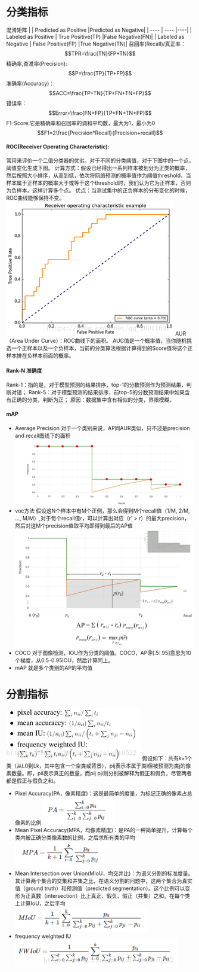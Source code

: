 # 分类指标
混淆矩阵
|     | Predicted as Positive  |Predicted as Negative|
|  ----  | ----  |----|
| Labeled as Positive  | True Positive(TP) |False Negative(FN)|
| Labeled as Negative  | False Positive(FP) |True Negative(TN)|
召回率(Recall)/真正率：$$TPR=\frac{TN}{FP+TN}$$
精确率,查准率(Precision):$$P=\frac{TP}{TP+FP}$$
准确率(Accuracy)：$$ACC=\frac{TP+TN}{TP+FN+TN+FP}$$
错误率：$$Error=\frac{FN+FP}{TP+FN+TN+FP}$$
F1-Score:它是精确率和召回率的调和平均数，最大为1，最小为0
$$F1=2\frac{Precision*Recall}{Precision+recall}$$
#### ROC(Receiver Operating Characteristic):
常用来评价一个二值分类器的优劣。对于不同的分类阈值，对于下图中的一个点，阈值变化生成下图。
计算方式：假设已经得出一系列样本被划分为正类的概率，然后按照大小排序，从高到低，依次将网络预测的概率值作为阈值threshold，当样本属于正样本的概率大于或等于这个threshold时，我们认为它为正样本，否则为负样本。这样计算多个点。
优点：当测试集中的正负样本的分布变化的时候，ROC曲线能够保持不变。
![alt](imgs/roc.png)
AUR（Area Under Curve）：ROC曲线下的面积。
AUC值是一个概率值，当你随机挑选一个正样本以及一个负样本，当前的分类算法根据计算得到的Score值将这个正样本排在负样本前面的概率。

#### Rank-N 准确度
Rank-1：指的是，对于模型预测的结果排序，top-1的分数预测作为预测结果，判断对错；
Rank-5：对于模型预测的结果排序，前top-5的分数预测结果中如果含有正确的分类，判断为正；
原因：数据集中含有相似的分类，界限模糊。

#### mAP
- Average Precision
对于一个类别来说，AP同AUR类似，只不过是precision and recall图线下的面积
![alt](imgs/mAP.jpeg)
- voc方法
假设这N个样本中有M个正例，那么会得到M个recall值（1/M, 2/M, ..., M/M）,对于每个recall值r，可以计算出对应（r' > r）的最大precision，然后对这M个precision值取平均即得到最后的AP值
![alt](imgs/mAP1.jpeg)
![alt](imgs/mAP2.jpeg)  
- COCO
对于图像检测，IOU作为分类的阈值。COCO，AP@[.5:.95]意思为10个梯度，从0.5-0.95IOU，然后计算同上。
- mAP
就是多个类别的AP的平均值
# 分割指标
![alt](imgs/segmetric.png)
假设如下：共有k+1个类（从L0到Lk，其中包含一个空类或背景），pij表示本属于类i但被预测为类j的像素数量。即，pii表示真正的数量，而pij  pji则分别被解释为假正和假负，尽管两者都是假正与假负之和。
- Pixel Accuracy(PA，像素精度)：这是最简单的度量，为标记正确的像素占总像素的比例
![alt](imgs/segmetric1.png)
- Mean Pixel Accuracy(MPA，均像素精度)：是PA的一种简单提升，计算每个类内被正确分类像素数的比例，之后求所有类的平均
![alt](imgs/segmetric2.png)
- Mean Intersection over Union(MIoU，均交并比)：为语义分割的标准度量。其计算两个集合的交集和并集之比，在语义分割的问题中，这两个集合为真实值（ground truth）和预测值（predicted segmentation）。这个比例可以变形为正真数（intersection）比上真正、假负、假正（并集）之和。在每个类上计算IoU，之后平均
![alt](imgs/segmetric3.png)
- frequency weighted IU
![alt](imgs/segmetric4.png)